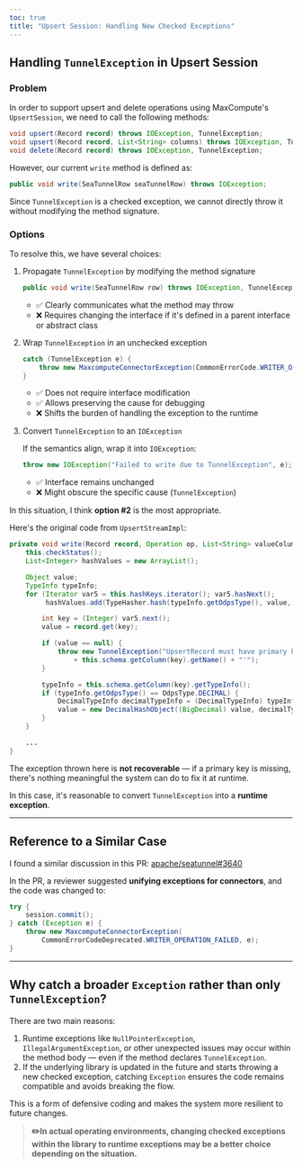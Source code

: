 ```yaml
---
toc: true
title: "Upsert Session: Handling New Checked Exceptions"
---
```

## Handling `TunnelException` in Upsert Session

### Problem

In order to support upsert and delete operations using MaxCompute's `UpsertSession`, we need to call the following methods:

```java
void upsert(Record record) throws IOException, TunnelException;
void upsert(Record record, List<String> columns) throws IOException, TunnelException;
void delete(Record record) throws IOException, TunnelException;

```

However, our current `write` method is defined as:

```java
public void write(SeaTunnelRow seaTunnelRow) throws IOException;
```

Since `TunnelException` is a checked exception, we cannot directly throw it without modifying the method signature.

### Options

To resolve this, we have several choices:

1. Propagate `TunnelException` by modifying the method signature

    ```java
    public void write(SeaTunnelRow row) throws IOException, TunnelException;
    ```

    - ✅ Clearly communicates what the method may throw
    - ❌ Requires changing the interface if it's defined in a parent interface or abstract class
2. Wrap `TunnelException` in an unchecked exception

    ```java
    catch (TunnelException e) {
        throw new MaxcomputeConnectorException(CommonErrorCode.WRITER_OPERATION_FAILED, e);
    }
    
    ```

    - ✅ Does not require interface modification
    - ✅ Allows preserving the cause for debugging
    - ❌ Shifts the burden of handling the exception to the runtime
3. Convert `TunnelException` to an `IOException`

   If the semantics align, wrap it into `IOException`:

    ```java
    throw new IOException("Failed to write due to TunnelException", e);
    ```

    - ✅ Interface remains unchanged
    - ❌ Might obscure the specific cause (`TunnelException`)

In this situation, I think **option #2** is the most appropriate.

Here's the original code from `UpsertStreamImpl`:

```java
private void write(Record record, Operation op, List<String> valueColumns) throws TunnelException, IOException {
    this.checkStatus();
    List<Integer> hashValues = new ArrayList();

    Object value;
    TypeInfo typeInfo;
    for (Iterator var5 = this.hashKeys.iterator(); var5.hasNext();
         hashValues.add(TypeHasher.hash(typeInfo.getOdpsType(), value, this.session.getHasher()))) {

        int key = (Integer) var5.next();
        value = record.get(key);

        if (value == null) {
            throw new TunnelException("UpsertRecord must have primary key value. Consider providing values for column '"
                + this.schema.getColumn(key).getName() + "'");
        }

        typeInfo = this.schema.getColumn(key).getTypeInfo();
        if (typeInfo.getOdpsType() == OdpsType.DECIMAL) {
            DecimalTypeInfo decimalTypeInfo = (DecimalTypeInfo) typeInfo;
            value = new DecimalHashObject((BigDecimal) value, decimalTypeInfo.getPrecision(), decimalTypeInfo.getScale());
        }
    }

    ...
}

```

The exception thrown here is **not recoverable** — if a primary key is missing, there's nothing meaningful the system can do to fix it at runtime.

In this case, it's reasonable to convert `TunnelException` into a **runtime exception**.

---

## Reference to a Similar Case

I found a similar discussion in this PR: [apache/seatunnel#3640](https://github.com/apache/seatunnel/pull/3640)

In the PR, a reviewer suggested **unifying exceptions for connectors**, and the code was changed to:

```java
try {
    session.commit();
} catch (Exception e) {
    throw new MaxcomputeConnectorException(
        CommonErrorCodeDeprecated.WRITER_OPERATION_FAILED, e);
}

```

---

## Why catch a broader `Exception` rather than only `TunnelException`?

There are two main reasons:

1. Runtime exceptions like `NullPointerException`, `IllegalArgumentException`, or other unexpected issues may occur within the method body — even if the method declares `TunnelException`.
2. If the underlying library is updated in the future and starts throwing a new checked exception, catching `Exception` ensures the code remains compatible and avoids breaking the flow.

This is a form of defensive coding and makes the system more resilient to future changes.

> **✏️In actual operating environments, changing checked exceptions within the library to runtime exceptions may be a better choice depending on the situation.**
>